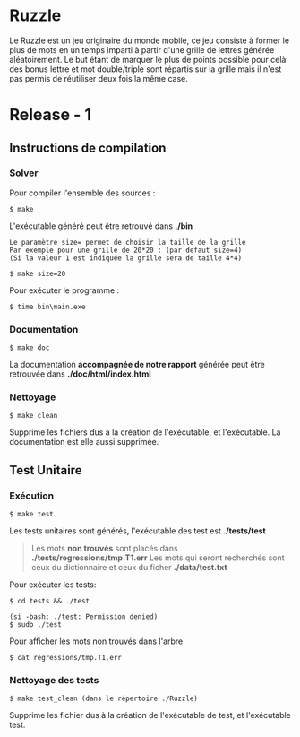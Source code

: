 Ruzzle
==
Le Ruzzle est un jeu originaire du monde mobile, ce jeu consiste à former le plus de mots en un temps imparti à partir
d'une grille de lettres générée aléatoirement.
Le but étant de marquer le plus de points possible pour celà des bonus lettre et mot double/triple sont répartis sur la grille
mais il n'est pas permis de réutiliser deux fois la même case.

# Release - 1

## Instructions de compilation
### Solver
Pour compiler l'ensemble des sources :
```
$ make
```
 L'exécutable généré peut être retrouvé dans **./bin**



	Le paramètre size= permet de choisir la taille de la grille
	Par exemple pour une grille de 20*20 : (par defaut size=4)
	(Si la valeur 1 est indiquée la grille sera de taille 4*4)
```
$ make size=20
```


Pour exécuter le programme :

```
$ time bin\main.exe
```
### Documentation
```
$ make doc
```
La documentation **accompagnée de notre rapport**  générée peut être retrouvée dans **./doc/html/index.html**
### Nettoyage
```
$ make clean
```
 Supprime les fichiers dus a la création de l'exécutable, et l'exécutable.
La documentation est elle aussi supprimée.

## Test Unitaire
### Exécution
```
$ make test
```
Les tests unitaires sont générés, l'exécutable des test est **./tests/test**
>Les mots **non trouvés** sont placés dans **./tests/regressions/tmp.T1.err**
>Les mots qui seront recherchés sont ceux du dictionnaire et ceux du ficher **./data/test.txt**

Pour exécuter les tests:

```
$ cd tests && ./test

(si -bash: ./test: Permission denied)
$ sudo ./test
```

Pour afficher les mots non trouvés dans l'arbre
```
$ cat regressions/tmp.T1.err
```
### Nettoyage des tests
```
$ make test_clean (dans le répertoire ./Ruzzle)
```
 Supprime les fichier dus à la création de l'exécutable de test, et l'exécutable test.
